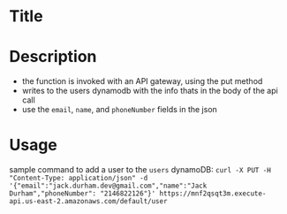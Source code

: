 # Title

# Description

- the function is invoked with an API gateway, using the put method
- writes to the users dynamodb with the info thats in the body of the api call
- use the `email`, `name`, and `phoneNumber` fields in the json

# Usage

sample command to add a user to the `users` dynamoDB:
`curl -X PUT -H "Content-Type: application/json" -d '{"email":"jack.durham.dev@gmail.com","name":"Jack Durham","phoneNumber": "2146822126"}' https://mnf2qsqt3m.execute-api.us-east-2.amazonaws.com/default/user`